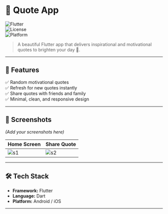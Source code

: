 # 📜 Quote App  
![Flutter](https://img.shields.io/badge/Flutter-3.32-blue?logo=flutter)  
![License](https://img.shields.io/badge/License-MIT-green)  
![Platform](https://img.shields.io/badge/Platform-Android%20%7C%20iOS-orange)  

> A beautiful Flutter app that delivers inspirational and motivational quotes to brighten your day 🌟.  

---

## 🚀 Features  
✅ Random motivational quotes  
✅ Refresh for new quotes instantly  
✅ Share quotes with friends and family  
✅ Minimal, clean, and responsive design  

---

## 📱 Screenshots  
*(Add your screenshots here)*  

| Home Screen | Share Quote |  
|-------------|-------------|  
| ![s1](screenshot1.png) | ![s2](screenshot2.png) |  

---

## 🛠 Tech Stack  
- **Framework:** Flutter  
- **Language:** Dart  
- **Platform:** Android / iOS  

---
